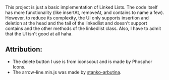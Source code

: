 This project is just a basic implementation of Linked Lists. The code itself has more functionality (like insertAt, removeAt, and contains to name a few). However, to reduce its complexity, the UI only supports insertion and deletion at the head and the tail of the linkedlist and doesn't support contains and the other methods of the linkedlist class. Also, I have to admit that the UI isn't good at all haha.   

## Attribution: 
* The delete button I use is from iconscout and is made by Phosphor Icons.  
* The arrow-line.min.js was made by [stanko-arbutina](https://github.com/stanko-arbutina/arrow-line).